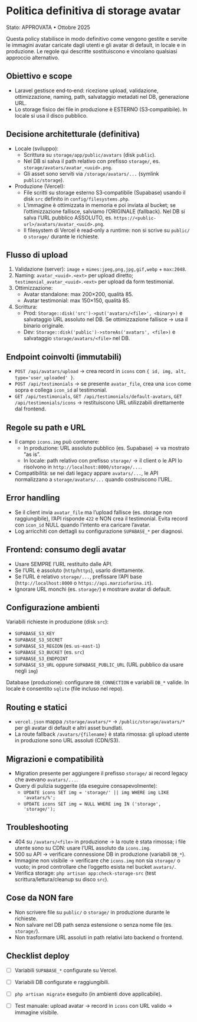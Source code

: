 # Politica definitiva di storage avatar

Stato: APPROVATA • Ottobre 2025

Questa policy stabilisce in modo definitivo come vengono gestite e servite le immagini avatar caricate dagli utenti e gli avatar di default, in locale e in produzione. Le regole qui descritte sostituiscono e vincolano qualsiasi approccio alternativo.

## Obiettivo e scope
- Laravel gestisce end‑to‑end: ricezione upload, validazione, ottimizzazione, naming, path, salvataggio metadati nel DB, generazione URL.
- Lo storage fisico dei file in produzione è ESTERNO (S3‑compatibile). In locale si usa il disco pubblico.

## Decisione architetturale (definitiva)
- Locale (sviluppo):
  - Scrittura su `storage/app/public/avatars` (disk `public`).
  - Nel DB si salva il path relativo con prefisso `storage/`, es. `storage/avatars/avatar_<uuid>.png`.
  - Gli asset sono serviti via `/storage/avatars/...` (symlink `public/storage`).
- Produzione (Vercel):
  - File scritti su storage esterno S3‑compatibile (Supabase) usando il disk `src` definito in `config/filesystems.php`.
  - L’immagine è ottimizzata in memoria e poi inviata al bucket; se l’ottimizzazione fallisce, salviamo l’ORIGINALE (fallback). Nel DB si salva l’URL pubblico ASSOLUTO, es. `https://<public-url>/avatars/avatar_<uuid>.png`.
  - Il filesystem di Vercel è read‑only a runtime: non si scrive su `public/` o `storage/` durante le richieste.

## Flusso di upload
1) Validazione (server): `image` + `mimes:jpeg,png,jpg,gif,webp` + `max:2048`.
2) Naming: `avatar_<uuid>.<ext>` per upload diretto; `testimonial_avatar_<uuid>.<ext>` per upload da form testimonial.
3) Ottimizzazione:
   - Avatar standalone: max 200×200, qualità 85.
   - Avatar testimonial: max 150×150, qualità 85.
4) Scrittura:
   - Prod: `Storage::disk('src')->put('avatars/<file>', <binary>)` e salvataggio URL assoluto nel DB. Se ottimizzazione fallisce → usa il binario originale.
   - Dev: `Storage::disk('public')->storeAs('avatars', <file>)` e salvataggio `storage/avatars/<file>` nel DB.

## Endpoint coinvolti (immutabili)
- `POST /api/avatars/upload` → crea record in `icons` con `{ id, img, alt, type='user_uploaded' }`.
- `POST /api/testimonials` → se presente `avatar_file`, crea una `icon` come sopra e collega `icon_id` al testimonial.
- `GET /api/testimonials`, `GET /api/testimonials/default-avatars`, `GET /api/testimonials/icons` → restituiscono URL utilizzabili direttamente dal frontend.

## Regole su path e URL
- Il campo `icons.img` può contenere:
  - In produzione: URL assoluto pubblico (es. Supabase) → va mostrato “as is”.
  - In locale: path relativo con prefisso `storage/` → il client o le API lo risolvono in `http://localhost:8000/storage/...`.
- Compatibilità: se nei dati legacy appare `avatars/...`, le API normalizzano a `storage/avatars/...` quando costruiscono l’URL.

## Error handling
- Se il client invia `avatar_file` ma l’upload fallisce (es. storage non raggiungibile), l’API risponde `422` e NON crea il testimonial. Evita record con `icon_id` NULL quando l’intento era caricare l’avatar.
- Log arricchiti con dettagli su configurazione `SUPABASE_*` per diagnosi.

## Frontend: consumo degli avatar
- Usare SEMPRE l’URL restituito dalle API.
- Se l’URL è assoluto (`http`/`https`), usarlo direttamente.
- Se l’URL è relativo `storage/...`, prefissare l’API base (`http://localhost:8000` o `https://api.marziofarina.it`).
- Ignorare URL monchi (es. `storage/`) e mostrare avatar di default.

## Configurazione ambienti
Variabili richieste in produzione (disk `src`):
- `SUPABASE_S3_KEY`
- `SUPABASE_S3_SECRET`
- `SUPABASE_S3_REGION` (es. `us-east-1`)
- `SUPABASE_S3_BUCKET` (es. `src`)
- `SUPABASE_S3_ENDPOINT`
- `SUPABASE_S3_URL` oppure `SUPABASE_PUBLIC_URL` (URL pubblico da usare negli `img`)

Database (produzione): configurare `DB_CONNECTION` e variabili `DB_*` valide. In locale è consentito `sqlite` (file incluso nel repo).

## Routing e statici
- `vercel.json` mappa `/storage/avatars/*` → `/public/storage/avatars/*` per gli avatar di default e altri asset bundlati.
- La route fallback `/avatars/{filename}` è stata rimossa: gli upload utente in produzione sono URL assoluti (CDN/S3).

## Migrazioni e compatibilità
- Migration presente per aggiungere il prefisso `storage/` ai record legacy che avevano `avatars/...`.
- Query di pulizia suggerite (da eseguire consapevolmente):
  - `UPDATE icons SET img = 'storage/' || img WHERE img LIKE 'avatars/%';`
  - `UPDATE icons SET img = NULL WHERE img IN ('storage', 'storage/');`

## Troubleshooting
- 404 su `/avatars/<file>` in produzione → la route è stata rimossa; i file utente sono su CDN: usare l’URL assoluto da `icons.img`.
- 500 su API → verificare connessione DB in produzione (variabili `DB_*`).
- Immagine non visibile → verificare che `icons.img` non sia `storage/` o vuoto; in prod controllare che l’oggetto esista nel bucket `avatars/`.
- Verifica storage: `php artisan app:check-storage-src` (test scrittura/lettura/cleanup su disco `src`).

## Cose da NON fare
- Non scrivere file su `public/` o `storage/` in produzione durante le richieste.
- Non salvare nel DB path senza estensione o senza nome file (es. `storage/`).
- Non trasformare URL assoluti in path relativi lato backend o frontend.

## Checklist deploy
- [ ] Variabili `SUPABASE_*` configurate su Vercel.
- [ ] Variabili DB configurate e raggiungibili.
- [ ] `php artisan migrate` eseguito (in ambienti dove applicabile).
- [ ] Test manuale: upload avatar → record in `icons` con URL valido → immagine visibile.


